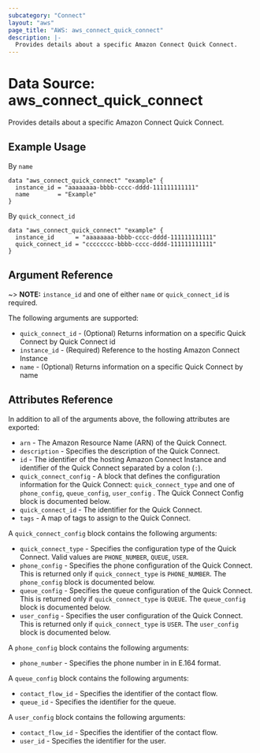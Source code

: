 ```yaml
---
subcategory: "Connect"
layout: "aws"
page_title: "AWS: aws_connect_quick_connect"
description: |-
  Provides details about a specific Amazon Connect Quick Connect.
---
```


# Data Source: aws_connect_quick_connect

Provides details about a specific Amazon Connect Quick Connect.

## Example Usage

By `name`

```hcl
data "aws_connect_quick_connect" "example" {
  instance_id = "aaaaaaaa-bbbb-cccc-dddd-111111111111"
  name        = "Example"
}
```

By `quick_connect_id`

```hcl
data "aws_connect_quick_connect" "example" {
  instance_id      = "aaaaaaaa-bbbb-cccc-dddd-111111111111"
  quick_connect_id = "cccccccc-bbbb-cccc-dddd-111111111111"
}
```

## Argument Reference

~> **NOTE:** `instance_id` and one of either `name` or `quick_connect_id` is required.

The following arguments are supported:

* `quick_connect_id` - (Optional) Returns information on a specific Quick Connect by Quick Connect id
* `instance_id` - (Required) Reference to the hosting Amazon Connect Instance
* `name` - (Optional) Returns information on a specific Quick Connect by name

## Attributes Reference

In addition to all of the arguments above, the following attributes are exported:

* `arn` - The Amazon Resource Name (ARN) of the Quick Connect.
* `description` - Specifies the description of the Quick Connect.
* `id` - The identifier of the hosting Amazon Connect Instance and identifier of the Quick Connect separated by a colon (`:`).
* `quick_connect_config` - A block that defines the configuration information for the Quick Connect: `quick_connect_type` and one of `phone_config`, `queue_config`, `user_config` . The Quick Connect Config block is documented below.
* `quick_connect_id` - The identifier for the Quick Connect.
* `tags` - A map of tags to assign to the Quick Connect.

A `quick_connect_config` block contains the following arguments:

* `quick_connect_type` - Specifies the configuration type of the Quick Connect. Valid values are `PHONE_NUMBER`, `QUEUE`, `USER`.
* `phone_config` - Specifies the phone configuration of the Quick Connect. This is returned only if `quick_connect_type` is `PHONE_NUMBER`. The `phone_config` block is documented below.
* `queue_config` - Specifies the queue configuration of the Quick Connect. This is returned only if `quick_connect_type` is `QUEUE`. The `queue_config` block is documented below.
* `user_config` - Specifies the user configuration of the Quick Connect. This is returned only if `quick_connect_type` is `USER`. The `user_config` block is documented below.

A `phone_config` block contains the following arguments:

* `phone_number` - Specifies the phone number in in E.164 format.

A `queue_config` block contains the following arguments:

* `contact_flow_id` - Specifies the identifier of the contact flow.
* `queue_id` - Specifies the identifier for the queue.

A `user_config` block contains the following arguments:

* `contact_flow_id` - Specifies the identifier of the contact flow.
* `user_id` - Specifies the identifier for the user.
